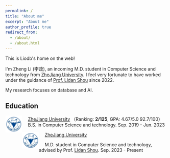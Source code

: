 ```yaml
---
permalink: /
title: "About me"
excerpt: "About me"
author_profile: true
redirect_from: 
  - /about/
  - /about.html
---
```

This is Liodb's home on the web!

I'm Zheng Li (李政), an incoming M.D. student in Computer Science and technology from [ZheJiang University](https://www.zju.edu.cn/english/). I feel very fortunate to have worked under the guidance of [Prof. Lidan Shou](https://person.zju.edu.cn/should#0) since 2022.

My research focuses on database and AI.

## Education

<img src="../images/zju.png" alt="zju" style="zoom:12%; float: left" />&emsp; [ZheJiang University](https://www.zju.edu.cn/english/) （Ranking: **2/125**, GPA: 4.67/5.0 92.7/100）
&emsp; B.S. in Computer Science and technology. Sep. 2019 - Jun. 2023

<img src="../images/zju.png" alt="zju" style="zoom:12%; float: left" />&emsp; [ZheJiang University](https://www.zju.edu.cn/english/)

&emsp; M.D. student in Computer Science and technology, advised by Prof. [Lidan Shou](https://person.zju.edu.cn/should#0). Sep. 2023 - Present

<!-- ## Publications -->
